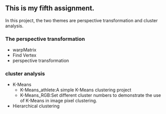 ## This is my fifth assignment.
In this project, the two themes are perspective transformation and cluster analysis.
### The perspective transformation
* warpMatrix
* Find Vertex
* perspective transformation
### cluster analysis
* K-Means
  * K-Means_athlete:A simple K-Means clustering project
  * K-Means_RGB:Set different cluster numbers to demonstrate the use of K-Means in image pixel clustering.
* Hierarchical clustering
